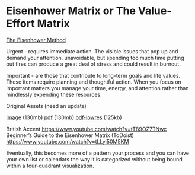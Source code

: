 # Eisenhower Matrix or The Value-Effort Matrix

[The Eisenhower Method](https://en.wikipedia.org/wiki/Time_management#The_Eisenhower_Method)

Urgent - requires immediate action. The visible issues that pop up and demand your attention. unavoidable, but spending too much time putting out fires can produce a great deal of stress and could result in burnout.

Important - are those that contribute to long-term goals and life values. These items require planning and thoughtful action. When you focus on important matters you manage your time, energy, and attention rather than mindlessly expending these resources.

Original Assets (need an update)

[Image](https://cdn.oinam.com/img/work/effort-value-matrix-original.jpg) (130mb)
[pdf](https://cdn.oinam.com/pdf/effort-value-matrix-original.pdf) (130mb)
[pdf-lowres](https://cdn.oinam.com/pdf/effort-value-matrix-lowres.pdf) (125kb)

British Accent https://www.youtube.com/watch?v=tT89OZ7TNwc
Beginner’s Guide to the Eisenhower Matrix (ToDoist) https://www.youtube.com/watch?v=tLLyi50M5KM

Eventually, this becomes more of a pattern your process and you can have your own list or calendars the way it is categorized without being bound within a four-quadrant visualization.